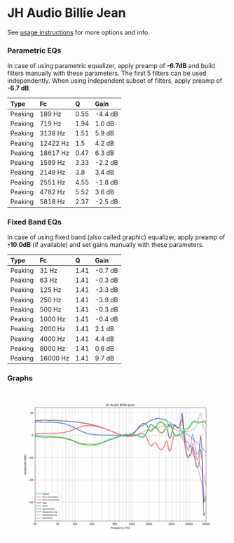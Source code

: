 # JH Audio Billie Jean
See [usage instructions](https://github.com/jaakkopasanen/AutoEq#usage) for more options and info.

### Parametric EQs
In case of using parametric equalizer, apply preamp of **-6.7dB** and build filters manually
with these parameters. The first 5 filters can be used independently.
When using independent subset of filters, apply preamp of **-6.7 dB**.

| Type    | Fc       |    Q | Gain    |
|:--------|:---------|:-----|:--------|
| Peaking | 189 Hz   | 0.55 | -4.4 dB |
| Peaking | 719 Hz   | 1.94 | 1.0 dB  |
| Peaking | 3138 Hz  | 1.51 | 5.9 dB  |
| Peaking | 12422 Hz | 1.5  | 4.2 dB  |
| Peaking | 18617 Hz | 0.47 | 6.3 dB  |
| Peaking | 1599 Hz  | 3.33 | -2.2 dB |
| Peaking | 2149 Hz  | 3.8  | 3.4 dB  |
| Peaking | 2551 Hz  | 4.55 | -1.8 dB |
| Peaking | 4782 Hz  | 5.52 | 3.6 dB  |
| Peaking | 5818 Hz  | 2.37 | -2.5 dB |

### Fixed Band EQs
In case of using fixed band (also called graphic) equalizer, apply preamp of **-10.0dB**
(if available) and set gains manually with these parameters.

| Type    | Fc       |    Q | Gain    |
|:--------|:---------|:-----|:--------|
| Peaking | 31 Hz    | 1.41 | -0.7 dB |
| Peaking | 63 Hz    | 1.41 | -0.3 dB |
| Peaking | 125 Hz   | 1.41 | -3.3 dB |
| Peaking | 250 Hz   | 1.41 | -3.9 dB |
| Peaking | 500 Hz   | 1.41 | -0.3 dB |
| Peaking | 1000 Hz  | 1.41 | -0.4 dB |
| Peaking | 2000 Hz  | 1.41 | 2.1 dB  |
| Peaking | 4000 Hz  | 1.41 | 4.4 dB  |
| Peaking | 8000 Hz  | 1.41 | 0.6 dB  |
| Peaking | 16000 Hz | 1.41 | 9.7 dB  |

### Graphs
![](./JH%20Audio%20Billie%20Jean.png)